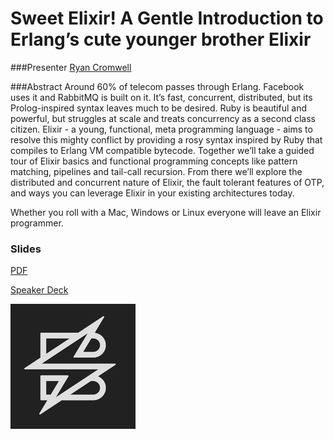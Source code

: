 # Sweet Elixir! A Gentle Introduction to Erlang’s cute younger brother Elixir

###Presenter
[Ryan Cromwell](http://twitter.com/cromwellryan)

###Abstract
Around 60% of telecom passes through Erlang. Facebook uses it and RabbitMQ is built on it. It’s fast, concurrent, distributed, but its Prolog-inspired syntax leaves much to be desired. Ruby is beautiful and powerful, but struggles at scale and treats concurrency as a second class citizen. Elixir - a young, functional, meta programming language - aims to resolve this mighty conflict by providing a rosy syntax inspired by Ruby that compiles to Erlang VM compatible bytecode.
Together we’ll take a guided tour of Elixir basics and functional programming concepts like pattern matching, pipelines and tail-call recursion. From there we’ll explore the distributed and concurrent nature of Elixir, the fault tolerant features of OTP, and ways you can leverage Elixir in your existing architectures today.

Whether you roll with a Mac, Windows or Linux everyone will leave an Elixir programmer.

### Slides
[PDF](https://github.com/Selfconference/selfconf-2014/raw/master/sweet-elixir/Sweet%20Elixir%20-%20Short.pdf)

[Speaker Deck](https://speakerdeck.com/cromwellryan/sweet-elixir-short)

[![sparkbox](./sb_logo_whiteonblack.png)](http://seesparkbox.com)
